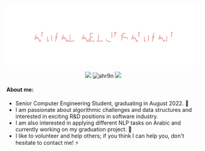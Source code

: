 ![AHMAD ABDULRAHMAN](header.svg)

<div align="center">  
   
<!--    
   <code><img height="30" src="https://raw.githubusercontent.com/github/explore/80688e429a7d4ef2fca1e82350fe8e3517d3494d/topics/java/java.png"></code>
   <code><img height="30" src="https://raw.githubusercontent.com/github/explore/80688e429a7d4ef2fca1e82350fe8e3517d3494d/topics/cpp/cpp.png"></code>
   <code><img height="30" src="https://raw.githubusercontent.com/github/explore/80688e429a7d4ef2fca1e82350fe8e3517d3494d/topics/c/c.png"></code>
   <code><img height="30" src="https://raw.githubusercontent.com/github/explore/80688e429a7d4ef2fca1e82350fe8e3517d3494d/topics/kotlin/kotlin.png"></code>
   <code><img height="30" src="https://raw.githubusercontent.com/github/explore/80688e429a7d4ef2fca1e82350fe8e3517d3494d/topics/python/python.png"></code> -->
   
   <p align="center">
      <a href="https://www.linkedin.com/in/ahmad-abdulrahmaan"><img src="https://img.shields.io/badge/linkedin-%230177B5?style=flat&logo=linkedin&logoColor=white"/></a>
      <img src="https://komarev.com/ghpvc/?username=ahr9n&label=Profile%20views&color=yellow&style=flat" alt="ahr9n"/>
      <a href="https://codeforces.com/profile/RetiredRadwan"><img src="https://img.shields.io/badge/Codeforces.com-RetiredRadwan-darkblue"/></a>
   </p>   
</div>

#### About me:

* Senior Computer Engineering Student, graduating in August 2022. 🌱
* I am passionate about algorithmic challenges and data structures and <!-- constantly enthusing to compete in programming competitions like ACM ICPC. I am --> interested in exciting R&D positions in software industry. 
* I am also interested in applying different NLP tasks on Arabic and currently working on my graduation project. 🔭
* I like to volunteer and help others; if you think I can help you, don't hesitate to contact me! ⚡

<!-- <div align="center">  
   
   ![Ahmad AbdulRahman's github stats](https://github-readme-stats.vercel.app/api?username=ahr9n&theme=vue&show_icons=true&count_private=true)
   <img height="295em"  src="https://activity-graph.herokuapp.com/graph?username=ahr9n&theme=xcode"/>
   [![Top Langs](https://github-readme-stats.vercel.app/api/top-langs/?username=ahr9n&show_icons=true&layout=compact&theme=gruvbox&langs_count=10&card_width=445)](https://github.com/anuraghazra/github-readme-stats)

</div> -->
